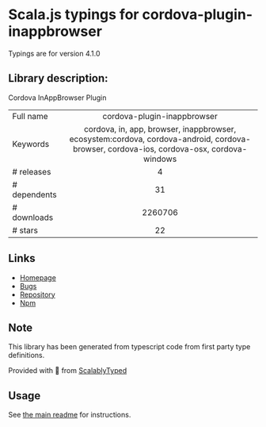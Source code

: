 
# Scala.js typings for cordova-plugin-inappbrowser

Typings are for version 4.1.0

## Library description:
Cordova InAppBrowser Plugin

|                    |                 |
| ------------------ | :-------------: |
| Full name          | cordova-plugin-inappbrowser |
| Keywords           | cordova, in, app, browser, inappbrowser, ecosystem:cordova, cordova-android, cordova-browser, cordova-ios, cordova-osx, cordova-windows |
| # releases         | 4 |
| # dependents       | 31 |
| # downloads        | 2260706 |
| # stars            | 22 |

## Links
- [Homepage](https://github.com/apache/cordova-plugin-inappbrowser#readme)
- [Bugs](https://github.com/apache/cordova-plugin-inappbrowser/issues)
- [Repository](https://github.com/apache/cordova-plugin-inappbrowser)
- [Npm](https://www.npmjs.com/package/cordova-plugin-inappbrowser)
    


## Note
This library has been generated from typescript code from first party type definitions.

Provided with :purple_heart: from [ScalablyTyped](https://github.com/oyvindberg/ScalablyTyped)

## Usage
See [the main readme](../../readme.md) for instructions.


